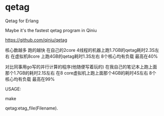 # qetag
Qetag for Erlang

Maybe it's the fastest qetag program in Qiniu

https://github.com/qiniu/qetag

核心数越多 跑的越快
在自己的2core 4线程的机器上跑1.7GB的qetag耗时2.3S左右
在虚拟机8core 上跑4GB的qetag耗时1.3S左右  8个核心均有负载 最高在40%

对比同事用go写的并行计算的程序(他随便写着玩的)
在我自己的笔记本上跑上面那个1.7GB的耗时2.1S左右
在8 core虚拟机上跑上面那个4GB的耗时4S左右  8个核心均有负载  最高在99%

USAGE:

make

qetag:etag_file(Filename).
